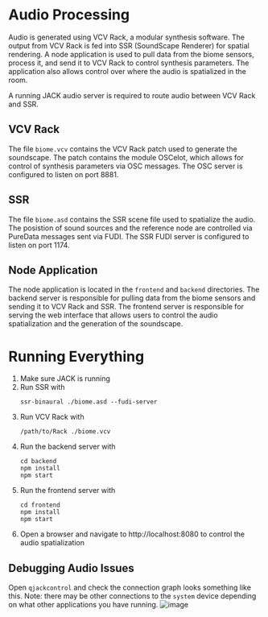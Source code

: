 # Audio Processing

Audio is generated using VCV Rack, a modular synthesis software. The output from VCV Rack is fed into SSR (SoundScape
Renderer) for spatial rendering. A node application is used to pull data from the biome sensors, process it, and send it
to VCV Rack to control synthesis parameters. The application also allows control over where the audio is spatialized in
the room.

A running JACK audio server is required to route audio between VCV Rack and SSR.

## VCV Rack

The file `biome.vcv` contains the VCV Rack patch used to generate the soundscape. The patch contains the module OSCelot,
which allows for control of synthesis parameters via OSC messages. The OSC server is configured to listen on port 8881.

## SSR

The file `biome.asd` contains the SSR scene file used to spatialize the audio. The posistion of sound sources and the
reference node are controlled via PureData messages sent via FUDI. The SSR FUDI server is configured to listen on port
1174.

## Node Application

The node application is located in the `frontend` and `backend` directories. The backend server is responsible for
pulling data from the biome sensors and sending it to VCV Rack and SSR. The frontend server is responsible for serving
the web interface that allows users to control the audio spatialization and the generation of the soundscape.

# Running Everything

1. Make sure JACK is running
2. Run SSR with
    ```
    ssr-binaural ./biome.asd --fudi-server
    ```
3. Run VCV Rack with
    ```
    /path/to/Rack ./biome.vcv
    ```
4. Run the backend server with
    ```
    cd backend
    npm install
    npm start
    ```
5. Run the frontend server with
    ```
    cd frontend
    npm install
    npm start
    ```
6. Open a browser and navigate to http://localhost:8080 to control the audio spatialization

## Debugging Audio Issues

Open `qjackcontrol` and check the connection graph looks something like this. Note: there may be other connections to
the `system` device depending on what other applications you have running.
![image](https://github.com/user-attachments/assets/8b6e3d1e-f603-42ed-9c5b-c62f4dc51386)


